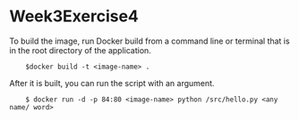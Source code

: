 # Week3Exercise4

To build the image, run Docker build from a command line or terminal that is in the root directory of the application.

        $docker build -t <image-name> .

After it is built, you can run the script with an argument.
        
        $ docker run -d -p 84:80 <image-name> python /src/hello.py <any name/ word>
